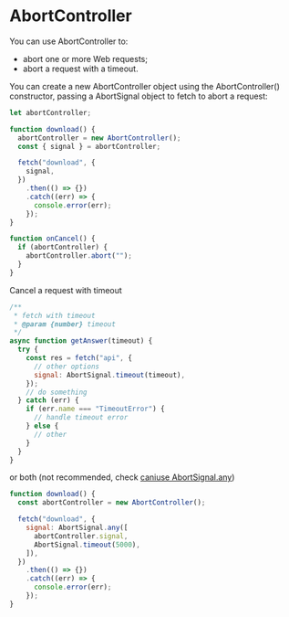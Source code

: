# AbortController

You can use AbortController to:

- abort one or more Web requests;
- abort a request with a timeout.

You can create a new AbortController object using the AbortController() constructor, passing a AbortSignal object to fetch to
abort a request:

```javascript
let abortController;

function download() {
  abortController = new AbortController();
  const { signal } = abortController;

  fetch("download", {
    signal,
  })
    .then(() => {})
    .catch((err) => {
      console.error(err);
    });
}

function onCancel() {
  if (abortController) {
    abortController.abort("");
  }
}
```

Cancel a request with timeout

```javascript
/**
 * fetch with timeout
 * @param {number} timeout
 */
async function getAnswer(timeout) {
  try {
    const res = fetch("api", {
      // other options
      signal: AbortSignal.timeout(timeout),
    });
    // do something
  } catch (err) {
    if (err.name === "TimeoutError") {
      // handle timeout error
    } else {
      // other
    }
  }
}
```

or both (not recommended, check [caniuse AbortSignal.any](https://caniuse.com/?search=AbortSignal.any))

```javascript
function download() {
  const abortController = new AbortController();

  fetch("download", {
    signal: AbortSignal.any([
      abortController.signal,
      AbortSignal.timeout(5000),
    ]),
  })
    .then(() => {})
    .catch((err) => {
      console.error(err);
    });
}
```
